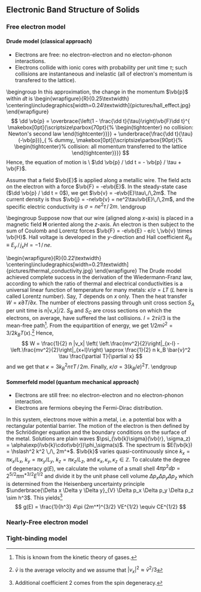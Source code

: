 ## Electronic Band Structure of Solids


### Free electron model

#### Drude model (classical approach)

  * Electrons are free: no electron-electron and no electon-phonon interactions.
  * Electrons collide with ionic cores with probability per unit time $\tau$;
  such collisions are instantaneous and inelastic (all of electron's momentum
  is transfered to the lattice).

\begingroup
In this approximation, the change in the momentum $\vb{p}$ within $\dd t$ is
\begin{wrapfigure}{R}{0.25\textwidth}
  \centering\includegraphics[width=0.24\textwidth]{pictures/hall_effect.jpg}
\end{wrapfigure}
$$
    \dd \vb{p} =
      \overbrace{\left(1 - \frac{\dd t}{\tau}\right)\vb{F}\dd t}^{
        \makebox[0pt]{\scriptsize\parbox{70pt}{%
          \begin{tightcenter}
            no collision: Newton's second law
          \end{tightcenter}}}}
      + \underbrace{\frac{\dd t}{\tau}(-\vb{p})}_{ % dummy_
          \makebox[0pt]{\scriptsize\parbox{90pt}{%
            \begin{tightcenter}%
              collision: all momentum
              transferred to the lattice
            \end{tightcenter}}}}
$$
Hence, the equation of motion is \ $\dd \vb{p} / \dd t = - \vb{p} / \tau +
\vb{F}$.

Assume that a field $\vb{E}$ is applied along a metallic wire. The field acts
on the electron with a force $\vb{F} = -e\vb{E}$. In the steady-state case
($\dd \vb{p} / \dd t = 0$), we get $\vb{v} = -e\vb{E}\tau\,/\,2m$. The current
density is thus $\vb{j} = -ne\vb{v} = ne^2\tau\vb{E}\,/\,2m$, and the specific
electric conductivity is $\sigma = ne^2\tau\,/\,2m$.
\endgroup

\begingroup
Suppose now that our wire (aligned along $x$-axis) is placed in a magnetic
field $\mathbf{H}$ oriented along the $z$-axis. An electron is then subject to
the sum of Coulomb and Lorentz forces $\vb{F} = -e\vb{E} - e/c \,\vb{v} \times
\vb{H}$. Hall voltage is developed in the $y$-direction and Hall coefficient
$R_H \equiv E_y \,/\, j_x H = -1 \,/\, ne$.

\begin{wrapfigure}{R}{0.22\textwidth}
  \centering\includegraphics[width=0.21\textwidth]{pictures/thermal_conductivity.jpg}
\end{wrapfigure}
The Drude model achieved complete success in the derivation of the
Wiedermann-Franz law, according to which the ratio of thermal and electrical
conductivities is a universal linear function of temperature for many metals:
$\kappa/\sigma = LT$ ($L$ here is called Lorentz number). Say, $T$ depends on
$x$ only. Then the heat transfer $W = \kappa\partial T / \partial x$. The
number of electrons passing through unit cross section $S_A$ per unit time is
n|v_x|/2. $S_B$ and $S_C$ are cross sections on which the electrons, on
average, have suffered the last collisions. $l = 2\tau \bar v /3$ is the
mean-free path[^2]. From the equipartition of energy, we get $1/2 m\bar{v}^2 =
3/2 k_B T(x)$.[^3] Hence,
$$
    W = \frac{1}{2} n |v_x| \left(
	  \left.\frac{mv^2}{2}\right|_{x-l}
	    - \left.\frac{mv^2}{2}\right|_{x+l}\right)
      \approx \frac{1}{2} n k_B \bar{v}^2 \tau \frac{\partial T}{\partial x}
$$
and we get that $\kappa = 3 k_B^2 n \tau T \,/\, 2m$. Finally, $\kappa / \sigma
= 3(k_B / e)^2 T$.
\endgroup

[^1]: Electron charge is $-e$, i.e. $e$ is taken positive here.
[^2]: This is known from the kinetic theory of gases.
[^3]: $\bar{v}$ is the average velocity and we assume that $|v_x|^2 \approx \bar{v}^2 / 3$


#### Sommerfeld model (quantum mechanical approach)

  * Electrons are still free: no electron-electron and no electron-phonon interaction.
  * Electrons are fermions obeying the Fermi-Dirac distribution.

In this system, electrons move within a metal, i.e. a potential box with a
rectangular potential barrier. The motion of the electron is then defined by
the Schriödinger equation and the boundary conditions on the surface of the
metal. Solutions are plain waves $\psi_{\vb{k}\sigma}(\vb{r}, \sigma_z) =
\alpha\exp(i\vb{k}\cdot\vb{r})\phi_\sigma(s)$. The spectrum is $E(\vb{k}) =
\hslash^2 k^2 \,/\, 2m^*$. $\vb{k}$ varies quasi-continuously since
$k_x = \pi\kappa_x/L_x$, $k_y = \pi\kappa_y/L_y$, $k_z = \pi\kappa_z/L_z$, and
$\kappa_x,\kappa_y,\kappa_z \in \mathbb{Z}$. To calculate the degree of
degeneracy $g(E)$, we calculate the volume of a small shell $4\pi p^2 \dd p =
2^{5/2}\pi m^{*3/2}E^{1/2}$ and divide it by the unit phase cell volume $\Delta
p_x \Delta p_y \Delta p_z$ which is determined from the Heisenberg uncertainty
principle $\underbrace{\Delta x \Delta y \Delta y}_{V} \Delta p_x \Delta p_y
\Delta p_z \sim h^3$. This yields[^4]
$$
    g(E) = \frac{1}{h^3} 4\pi (2m^*)^{3/2} VE^{1/2} \equiv CE^{1/2}
$$

[^4]: Additional coefficient 2 comes from the spin degeneracy.

### Nearly-Free electron model

### Tight-binding model
